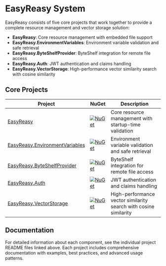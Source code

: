 # EasyReasy System

EasyReasy consists of five core projects that work together to provide a complete resource management and vector storage solution:

- **EasyReasy**: Core resource management with embedded file support
- **EasyReasy.EnvironmentVariables**: Environment variable validation and safe retrieval
- **EasyReasy.ByteShelfProvider**: ByteShelf integration for remote file access
- **EasyReasy.Auth**: JWT authentication and claims handling
- **EasyReasy.VectorStorage**: High-performance vector similarity search with cosine similarity

## Core Projects

| Project | NuGet | Description |
|---------|-------|-------------|
| [EasyReasy](EasyReasy/README.md) | [![NuGet](https://img.shields.io/badge/nuget-EasyReasy-blue.svg)](https://www.nuget.org/packages/EasyReasy) | Core resource management with startup-time validation |
| [EasyReasy.EnvironmentVariables](EasyReasy.EnvironmentVariables/README.md) | [![NuGet](https://img.shields.io/badge/nuget-EasyReasy.EnvironmentVariables-blue.svg)](https://www.nuget.org/packages/EasyReasy.EnvironmentVariables) | Environment variable validation and safe retrieval |
| [EasyReasy.ByteShelfProvider](EasyReasy.ByteShelfProvider/README.md) | [![NuGet](https://img.shields.io/badge/nuget-EasyReasy.ByteShelfProvider-blue.svg)](https://www.nuget.org/packages/EasyReasy.ByteShelfProvider) | ByteShelf integration for remote file access |
| [EasyReasy.Auth](EasyReasy.Auth/README.md) | [![NuGet](https://img.shields.io/badge/nuget-EasyReasy.Auth-blue.svg)](https://www.nuget.org/packages/EasyReasy.Auth) | JWT authentication and claims handling |
| [EasyReasy.VectorStorage](EasyReasy.VectorStorage/README.md) | [![NuGet](https://img.shields.io/badge/nuget-EasyReasy.VectorStorage-blue.svg)](https://www.nuget.org/packages/EasyReasy.VectorStorage) | High-performance vector similarity search with cosine similarity |

## Documentation

For detailed information about each component, see the individual project README files linked above. Each project includes comprehensive documentation with examples, best practices, and advanced usage patterns. 
